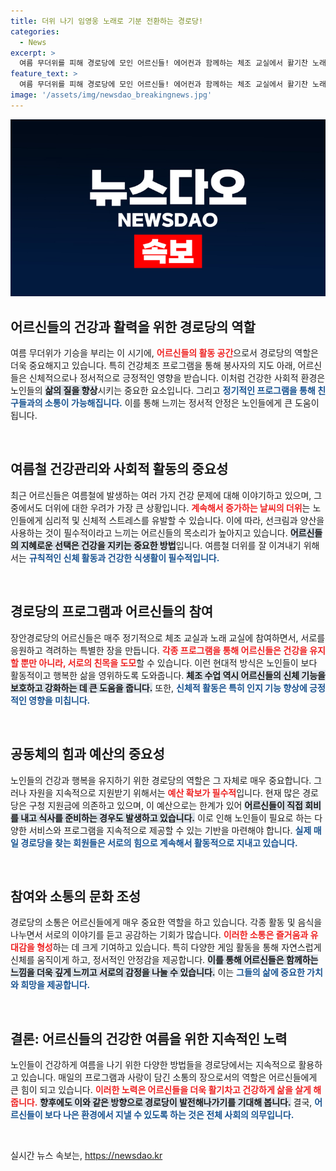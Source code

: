 ```yaml
---
title: 더위 나기 임영웅 노래로 기분 전환하는 경로당!
categories:
  - News
excerpt: >
  여름 무더위를 피해 경로당에 모인 어르신들! 에어컨과 함께하는 체조 교실에서 활기찬 노래와 춤으로 건강을 챙기는 모습이 인상적이다. 구청 예산 부족 속에서도 화합과 즐거움을 찾는 그들의 이야기를 들어보세요!
feature_text: >
  여름 무더위를 피해 경로당에 모인 어르신들! 에어컨과 함께하는 체조 교실에서 활기찬 노래와 춤으로 건강을 챙기는 모습이 인상적이다. 구청 예산 부족 속에서도 화합과 즐거움을 찾는 그들의 이야기를 들어보세요!
image: '/assets/img/newsdao_breakingnews.jpg'
---
```


<p><img src="/assets/img/newsdao_breakingnews.jpg" alt="cryptoinkorea 속보" /></p>

<h2 data-ke-size="size26">어르신들의 건강과 활력을 위한 경로당의 역할</h2>

<p data-ke-size="size16">여름 무더위가 기승을 부리는 이 시기에, <b><span style="color: #ee2323;">어르신들의 활동 공간</span></b>으로서 경로당의 역할은 더욱 중요해지고 있습니다. 특히 건강체조 프로그램을 통해 봉사자의 지도 아래, 어르신들은 신체적으로나 정서적으로 긍정적인 영향을 받습니다. 이처럼 건강한 사회적 환경은 노인들의 <b><span style="background-color: #21538527;">삶의 질을 향상</span></b>시키는 중요한 요소입니다. 그리고 <b><span style="color: #1a5490;">정기적인 프로그램을 통해 친구들과의 소통이 가능해집니다.</span></b> 이를 통해 느끼는 정서적 안정은 노인들에게 큰 도움이 됩니다.</p>

<p data-ke-size="size16">&nbsp;</p>

<h2 data-ke-size="size26">여름철 건강관리와 사회적 활동의 중요성</h2>

<p data-ke-size="size16">최근 어르신들은 여름철에 발생하는 여러 가지 건강 문제에 대해 이야기하고 있으며, 그 중에서도 더위에 대한 우려가 가장 큰 상황입니다. <b><span style="color: #ee2323;">계속해서 증가하는 날씨의 더위</span></b>는 노인들에게 심리적 및 신체적 스트레스를 유발할 수 있습니다. 이에 따라, 선크림과 양산을 사용하는 것이 필수적이라고 느끼는 어르신들의 목소리가 높아지고 있습니다. <b><span style="background-color: #21538527;">어르신들의 지혜로운 선택은 건강을 지키는 중요한 방법</span></b>입니다. 여름철 더위를 잘 이겨내기 위해서는 <b><span style="color: #1a5490;">규칙적인 신체 활동과 건강한 식생활이 필수적입니다.</span></b></p>

<p data-ke-size="size16">&nbsp;</p>

<h2 data-ke-size="size26">경로당의 프로그램과 어르신들의 참여</h2>

<p data-ke-size="size16">장안경로당의 어르신들은 매주 정기적으로 체조 교실과 노래 교실에 참여하면서, 서로를 응원하고 격려하는 특별한 장을 만듭니다. <b><span style="color: #ee2323;">각종 프로그램을 통해 어르신들은 건강을 유지할 뿐만 아니라, 서로의 친목을 도모</span></b>할 수 있습니다. 이런 현대적 방식은 노인들이 보다 활동적이고 행복한 삶을 영위하도록 도와줍니다. <b><span style="background-color: #21538527;">체조 수업 역시 어르신들의 신체 기능을 보호하고 강화하는 데 큰 도움을 줍니다.</span></b> 또한, <b><span style="color: #1a5490;">신체적 활동은 특히 인지 기능 향상에 긍정적인 영향을 미칩니다.</span></b></p>

<p data-ke-size="size16">&nbsp;</p>

<h2 data-ke-size="size26">공동체의 힘과 예산의 중요성</h2>

<p data-ke-size="size16">노인들의 건강과 행복을 유지하기 위한 경로당의 역할은 그 자체로 매우 중요합니다. 그러나 자원을 지속적으로 지원받기 위해서는 <b><span style="color: #ee2323;">예산 확보가 필수적</span></b>입니다. 현재 많은 경로당은 구청 지원금에 의존하고 있으며, 이 예산으로는 한계가 있어 <b><span style="background-color: #21538527;">어르신들이 직접 회비를 내고 식사를 준비하는 경우도 발생하고 있습니다.</span></b> 이로 인해 노인들이 필요로 하는 다양한 서비스와 프로그램을 지속적으로 제공할 수 있는 기반을 마련해야 합니다. <b><span style="color: #1a5490;">실제 매일 경로당을 찾는 회원들은 서로의 힘으로 계속해서 활동적으로 지내고 있습니다.</span></b></p>

<p data-ke-size="size16">&nbsp;</p>

<h2 data-ke-size="size26">참여와 소통의 문화 조성</h2>

<p data-ke-size="size16">경로당의 소통은 어르신들에게 매우 중요한 역할을 하고 있습니다. 각종 활동 및 음식을 나누면서 서로의 이야기를 듣고 공감하는 기회가 많습니다. <b><span style="color: #ee2323;">이러한 소통은 즐거움과 유대감을 형성</span></b>하는 데 크게 기여하고 있습니다. 특히 다양한 게임 활동을 통해 자연스럽게 신체를 움직이게 하고, 정서적인 안정감을 제공합니다. <b><span style="background-color: #21538527;">이를 통해 어르신들은 함께하는 느낌을 더욱 깊게 느끼고 서로의 감정을 나눌 수 있습니다.</span></b> 이는 <b><span style="color: #1a5490;">그들의 삶에 중요한 가치와 희망을 제공합니다.</span></b></p>

<p data-ke-size="size16">&nbsp;</p>

<h2 data-ke-size="size26">결론: 어르신들의 건강한 여름을 위한 지속적인 노력</h2>

<p data-ke-size="size16">노인들이 건강하게 여름을 나기 위한 다양한 방법들을 경로당에서는 지속적으로 활용하고 있습니다. 매일의 프로그램과 사랑이 담긴 소통의 장으로서의 역할은 어르신들에게 큰 힘이 되고 있습니다. <b><span style="color: #ee2323;">이러한 노력은 어르신들을 더욱 활기차고 건강하게 삶을 살게 해줍니다.</span></b> <b><span style="background-color: #21538527;">향후에도 이와 같은 방향으로 경로당이 발전해나가기를 기대해 봅니다.</span></b> 결국, <b><span style="color: #1a5490;">어르신들이 보다 나은 환경에서 지낼 수 있도록 하는 것은 전체 사회의 의무입니다.</span></b></p>

<p data-ke-size="size16">&nbsp;</p>
실시간 뉴스 속보는, <a href="https://newsdao.kr" rel="dofollow">https://newsdao.kr</a>


